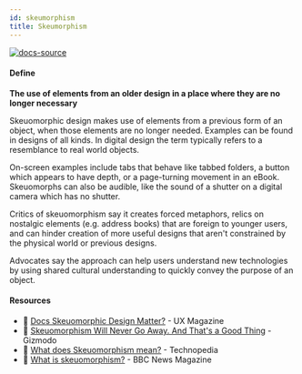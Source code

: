 ```yaml
---
id: skeumorphism
title: Skeumorphism
---
```


[![docs-source](https://img.shields.io/badge/SRC-UX%20Companion-blue)](https://play.google.com/store/apps/details?id=com.cyberduck.uxcompanion)

#### Define

**The use of elements from an older design in a place where they are no longer necessary**

Skeuomorphic design makes use of elements from a previous form of an object, when those elements are no longer needed. Examples can be found in designs of all kinds. In digital design the term typically refers to a resemblance to real world objects.

On-screen examples include tabs that behave like tabbed folders, a button which appears to have depth, or a page-turning movement in an eBook. Skeuomorphs can also be audible, like the sound of a shutter on a digital camera which has no shutter.

Critics of skeuomorphism say it creates forced metaphors, relics on nostalgic elements (e.g. address books) that are foreign to younger users, and can hinder creation of more useful designs that aren't constrained by the physical world or previous designs.

Advocates say the approach can help users understand new technologies by using shared cultural understanding to quickly convey the purpose of an object.

#### Resources

* 📃 [Docs Skeuomorphic Design Matter?](http://uxmag.com/articles/does-skeuomorphic-design-matter) - UX Magazine
* 📃 [Skeuomorphism Will Never Go Away. And That's a Good Thing](http://gizmodo.com/skeuomorphism-will-never-go-away-and-thats-a-good-thin-1642089313) - Gizmodo
* 📃 [What does Skeuomorphism mean?](https://www.techopedia.com/definition/28955/skeuomorphism) - Technopedia
* 📃 [What is skeuomorphism?](http://www.bbc.co.uk/news/magazine-22840833) - BBC News Magazine